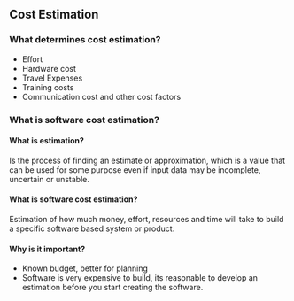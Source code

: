 ## Cost Estimation

### What determines cost estimation?
* Effort
* Hardware cost
* Travel Expenses
* Training costs
* Communication cost and other cost factors

### What is software cost estimation?

#### What is estimation?
Is the process of finding an estimate or approximation, which is a value 
that can be used for some purpose even if input data may be incomplete, uncertain or unstable.

#### What is software cost estimation?
Estimation of how much money, effort, resources and time will take to build a specific software based system or product.

#### Why is it important?
* Known budget, better for planning
* Software is very expensive to build, its reasonable to develop an estimation before you start creating the software.

